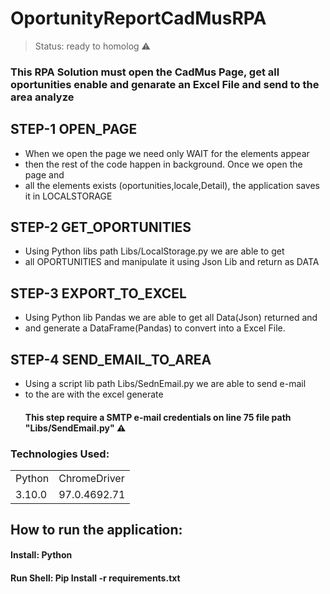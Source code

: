 # OportunityReportCadMusRPA

> Status: ready to homolog ⚠️

### This RPA Solution must open the CadMus Page, get all oportunities enable and genarate an Excel File and send to the area analyze

## STEP-1 OPEN_PAGE
+ When we open the page we need only  WAIT for the elements appear
+ then the rest of the code happen in background. Once we open the page and
+ all the elements exists (oportunities,locale,Detail), the application saves it  in LOCALSTORAGE

## STEP-2 GET_OPORTUNITIES
+ Using Python libs path Libs/LocalStorage.py we are able to get 
+ all OPORTUNITIES and manipulate it using Json Lib and return as DATA

## STEP-3 EXPORT_TO_EXCEL
+ Using Python lib Pandas we are able to get all Data(Json) returned and
+ and generate a DataFrame(Pandas) to convert into a Excel File.

## STEP-4 SEND_EMAIL_TO_AREA
+ Using a script lib path Libs/SednEmail.py we  are able to send e-mail
+ to the are with the excel generate
  #### This step require a SMTP e-mail credentials on line 75 file path  "Libs/SendEmail.py" ⚠️






### Technologies Used:
<table>
  <tr>
  <td>Python</td>
  <td> ChromeDriver</td>
  </tr>
  <td>3.10.0</td>
  <td>97.0.4692.71</td>
  <tr>
  </tr> 
</table>

## How to run the application:
#### Install: Python
#### Run Shell: Pip Install -r requirements.txt
